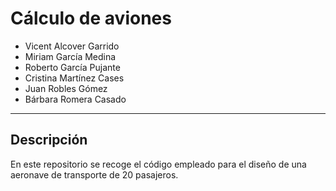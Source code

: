 # Cálculo de aviones
- Vicent Alcover Garrido
- Miriam García Medina
- Roberto García Pujante
- Cristina Martínez Cases
- Juan Robles Gómez
- Bárbara Romera Casado

-------------------------------------
## Descripción
En este repositorio se recoge el código empleado para el diseño de una aeronave de transporte de 20 pasajeros.
